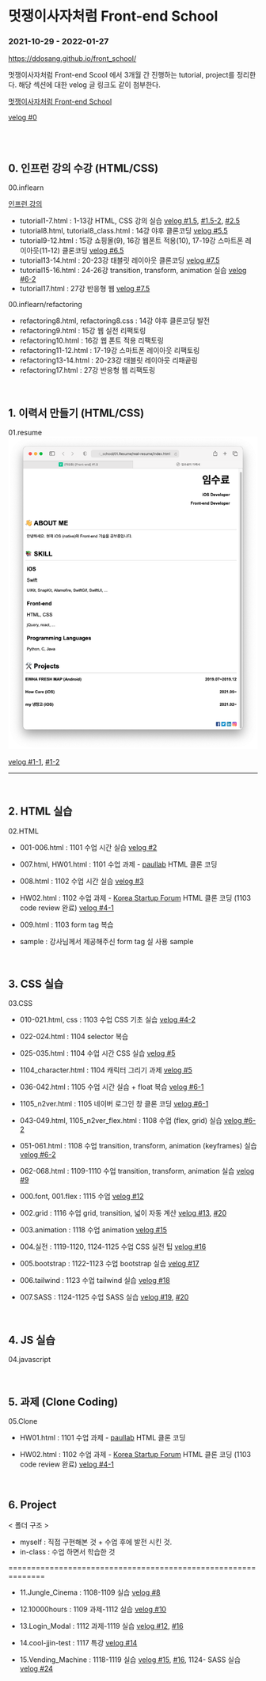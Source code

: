 
# 멋쟁이사자처럼 Front-end School
### 2021-10-29 - 2022-01-27

https://ddosang.github.io/front_school/

멋쟁이사자처럼 Front-end Scool 에서 3개월 간 진행하는 tutorial, project를 정리한다. 해당 섹션에 대한 velog 글 링크도 같이 첨부한다.

[멋쟁이사자처럼 Front-end School](https://k-digital.likelion.net/frontend-school)

[velog #0](https://velog.io/@ddosang/Front-end-0)

<br>
<br>

## 0. 인프런 강의 수강 (HTML/CSS)

00.inflearn

[인프런 강의](https://www.inflearn.com/course/html-css-강좌)


- tutorial1-7.html : 1-13강 HTML, CSS 강의 실습 [velog #1.5](https://velog.io/@ddosang/Front-end-1.5), [#1.5-2](https://velog.io/@ddosang/Front-end-1.5-2), [#2.5](https://velog.io/@ddosang/Front-end-2.5)
- tutorial8.html, tutorial8_class.html : 14강 야후 클론코딩 [velog #5.5](https://velog.io/@ddosang/Front-end-5.5)
- tutorial9-12.html : 15강 쇼핑몰(9), 16강 웹폰트 적용(10), 17-19강 스마트폰 레이아웃(11-12) 클론코딩 [velog #6.5](https://velog.io/@ddosang/Front-end-6.5)
- tutorial13-14.html : 20-23강 태블릿 레이아웃 클론코딩 [velog #7.5](https://velog.io/@ddosang/Front-end-7.5)
- tutorial15-16.html : 24-26강 transition, transform, animation 실습 [velog #6-2](https://velog.io/@ddosang/Front-end-6-1)
- tutorial17.html : 27강 반응형 웹 [velog #7.5](https://velog.io/@ddosang/Front-end-7.5)


00.inflearn/refactoring

- refactoring8.html, refactoring8.css : 14강 야후 클론코딩 발전
- refactoring9.html : 15강 웹 실전 리팩토링
- refactoring10.html : 16강 웹 폰트 적용 리팩토링
- refactoring11-12.html : 17-19강 스마트폰 레이아웃 리팩토링
- refactoring13-14.html : 20-23강 태블릿 레이아웃 리패곹링
- refactoring17.html : 27강 반응형 웹 리팩토링

<br>

## 1. 이력서 만들기 (HTML/CSS)

01.resume
![](https://github.com/ddosang/front_school/blob/main/01.Resume/real-resume/example.png?raw=true)

[velog #1-1](https://velog.io/@ddosang/Front-end-1-1), [#1-2](https://velog.io/@ddosang/Front-end-1-2)

<hr>
<br>

## 2. HTML 실습

02.HTML

- 001-006.html : 1101 수업 시간 실습 [velog #2](https://velog.io/@ddosang/Front-end-2)

- 007.html, HW01.html : 1101 수업 과제 - [paullab](http://www.paullab.co.kr/about.html) HTML 클론 코딩

- 008.html : 1102 수업 시간 실습 [velog #3](https://velog.io/@ddosang/Front-end-3)

- HW02.html : 1102 수업 과제 - [Korea Startup Forum](https://kstartupforum.org) HTML 클론 코딩 (1103 code review 완료) [velog #4-1](https://velog.io/@ddosang/Front-end-4-1)

- 009.html : 1103 form tag 복습

- sample : 강사님께서 제공해주신 form tag 실 사용 sample

<br>

## 3. CSS 실습

03.CSS

- 010-021.html, css : 1103 수업  CSS 기초 실습 [velog #4-2](https://velog.io/@ddosang/Front-end-4-2)

- 022-024.html : 1104 selector 복습

- 025-035.html : 1104 수업 시간 CSS 실습  [velog #5](https://velog.io/@ddosang/Front-end-5)

- 1104_character.html : 1104 캐릭터 그리기 과제  [velog #5](https://velog.io/@ddosang/Front-end-5)

- 036-042.html : 1105 수업 시간 실습 + float 복습 [velog #6-1](https://velog.io/@ddosang/Front-end-6-1)

- 1105_n2ver.html : 1105 네이버 로그인 창 클론 코딩 [velog #6-1](https://velog.io/@ddosang/Front-end-6-1)

- 043-049.html, 1105_n2ver_flex.html : 1108 수업 (flex, grid) 실습 [velog #6-2](https://velog.io/@ddosang/Front-end-6-2#1-2-flex)

- 051-061.html : 1108 수업 transition, transform, animation (keyframes) 실습 [velog #6-2](https://velog.io/@ddosang/Front-end-6-2#2-move)

- 062-068.html : 1109-1110 수업 transition, transform, animation 실습 [velog #9](https://velog.io/@ddosang/Front-end-9)

- 000.font, 001.flex : 1115 수업 [velog #12](https://velog.io/@ddosang/Front-end-12)

- 002.grid : 1116 수업 grid, transition, 넓이 자동 계산 [velog #13](https://velog.io/@ddosang/Front-end-13), [#20](https://velog.io/@ddosang/Front-end-20)

- 003.animation : 1118 수업 animation [velog #15](https://velog.io/@ddosang/Front-end-15)

- 004.실전 : 1119-1120, 1124-1125 수업 CSS 실전 팁 [velog #16](https://velog.io/@ddosang/Front-end-16)

- 005.bootstrap : 1122-1123 수업 bootstrap 실습 [velog #17](https://velog.io/@ddosang/Front-end-17)

- 006.tailwind : 1123 수업 tailwind 실습 [velog #18](https://velog.io/@ddosang/Front-end-18)

- 007.SASS : 1124-1125 수업 SASS 실습 [velog #19](https://velog.io/@ddosang/Front-end-19), [#20](https://velog.io/@ddosang/Front-end-20)

<br>

## 4. JS 실습

04.javascript


<br>

## 5. 과제 (Clone Coding)

05.Clone

- HW01.html : 1101 수업 과제 - [paullab](http://www.paullab.co.kr/about.html) HTML 클론 코딩

- HW02.html : 1102 수업 과제 - [Korea Startup Forum](https://kstartupforum.org) HTML 클론 코딩 (1103 code review 완료) [velog #4-1](https://velog.io/@ddosang/Front-end-4-1)

<br>

## 6. Project

< 폴더 구조 >

- myself : 직접 구현해본 것 + 수업 후에 발전 시킨 것.
- in-class : 수업 하면서 학습한 것


==============================================================

- 11.Jungle_Cinema : 1108-1109 실습 [velog #8](https://velog.io/@ddosang/Front-end-8)

- 12.10000hours : 1109 과제-1112 실습 [velog #10](https://velog.io/@ddosang/Front-end-10)

- 13.Login_Modal : 1112 과제-1119 실습 [velog #12](https://velog.io/@ddosang/Front-end-12), [#16](https://velog.io/@ddosang/Front-end-16)

- 14.cool-jjin-test : 1117 특강 [velog #14](https://velog.io/@ddosang/Front-end-14)

- 15.Vending_Machine : 1118-1119 실습 [velog #15](https://velog.io/@ddosang/Front-end-15), [#16](https://velog.io/@ddosang/Front-end-16), 1124- SASS 실습 [velog #24](https://velog.io/@ddosang/Front-end-19)
